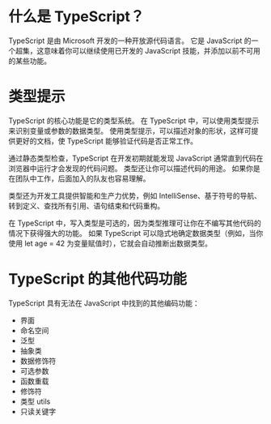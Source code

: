 # 什么是 TypeScript？
TypeScript 是由 Microsoft 开发的一种开放源代码语言。 它是 JavaScript 的一个超集，这意味着你可以继续使用已开发的 JavaScript 技能，并添加以前不可用的某些功能。

# 类型提示
TypeScript 的核心功能是它的类型系统。 在 TypeScript 中，可以使用类型提示来识别变量或参数的数据类型。 使用类型提示，可以描述对象的形状，这样可提供更好的文档，使 TypeScript 能够验证代码是否正常工作。

通过静态类型检查，TypeScript 在开发初期就能发现 JavaScript 通常直到代码在浏览器中运行才会发现的代码问题。 类型还让你可以描述代码的用途。 如果你是在团队中工作，后面加入的队友也容易理解。

类型还为开发工具提供智能和生产力优势，例如 IntelliSense、基于符号的导航、转到定义、查找所有引用、语句结束和代码重构。

在 TypeScript 中，写入类型是可选的，因为类型推理可让你在不编写其他代码的情况下获得强大的功能。 如果 TypeScript 可以隐式地确定数据类型（例如，当你使用 let age = 42 为变量赋值时），它就会自动推断出数据类型。
# TypeScript 的其他代码功能
TypeScript 具有无法在 JavaScript 中找到的其他编码功能：
- 界面
- 命名空间
- 泛型
- 抽象类
- 数据修饰符
- 可选参数
- 函数重载
- 修饰符
- 类型 utils
- 只读关键字
